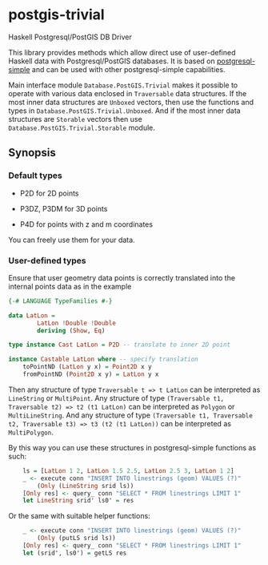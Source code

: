 # postgis-trivial

Haskell Postgresql/PostGIS DB Driver

This library provides methods which allow direct use of user-defined
Haskell data with Postgresql/PostGIS databases. It is based on [postgresql-simple](https://hackage.haskell.org/package/postgresql-simple) and can be used with other postgresql-simple capabilities.

Main interface module `Database.PostGIS.Trivial` makes it possible
to operate with various data enclosed in `Traversable` data structures.
If the most inner data structures are `Unboxed` vectors, then use the functions and types in `Database.PostGIS.Trivial.Unboxed`. And if the most inner data structures are `Storable` vectors then use `Database.PostGIS.Trivial.Storable` module.

## Synopsis

### Default types

- P2D for 2D points

- P3DZ, P3DM for 3D points

- P4D for points with z and m coordinates

You can freely use them for your data.

### User-defined types

Ensure that user geometry data points is correctly translated into the internal points data as in the example

```haskell
{-# LANGUAGE TypeFamilies #-}

data LatLon =
        LatLon !Double !Double
        deriving (Show, Eq)

type instance Cast LatLon = P2D -- translate to inner 2D point

instance Castable LatLon where -- specify translation
    toPointND (LatLon y x) = Point2D x y
    fromPointND (Point2D x y) = LatLon y x
```

Then any structure of type `Traversable t => t LatLon` can be interpreted as `LineString` or `MultiPoint`. Any structure of type
`(Traversable t1, Traversable t2) => t2 (t1 LatLon)` can be interpreted as `Polygon` or `MultiLineString`. And any structure of type
`(Traversable t1, Traversable t2, Traversable t3) => t3 (t2 (t1 LatLon))`
can be interpreted as `MultiPolygon`.

By this way you can use these structures in postgresql-simple functions as such:

```haskell
    ls = [LatLon 1 2, LatLon 1.5 2.5, LatLon 2.5 3, LatLon 1 2]
    _ <- execute conn "INSERT INTO linestrings (geom) VALUES (?)"
        (Only (LineString srid ls))
    [Only res] <- query_ conn "SELECT * FROM linestrings LIMIT 1"
    let LineString srid' ls0' = res
```

Or the same with suitable helper functions:

```haskell
    _ <- execute conn "INSERT INTO linestrings (geom) VALUES (?)"
        (Only (putLS srid ls))
    [Only res] <- query_ conn "SELECT * FROM linestrings LIMIT 1"
    let (srid', ls0') = getLS res
```



